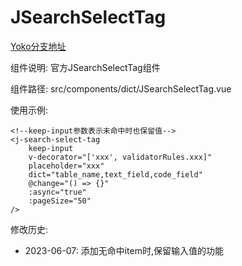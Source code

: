 # JSearchSelectTag

[Yoko分支地址](https://github.com/yoko-murasame/ant-design-vue-jeecg/tree/yoko)

组件说明: 官方JSearchSelectTag组件

组件路径: src/components/dict/JSearchSelectTag.vue

使用示例:
```vue
<!--keep-input参数表示未命中时也保留值-->
<j-search-select-tag
    keep-input
    v-decorator="['xxx', validatorRules.xxx]"
    placeholder="xxx"
    dict="table_name,text_field,code_field"
    @change="() => {}"
    :async="true"
    :pageSize="50"
/>
```

修改历史:
* 2023-06-07: 添加无命中item时,保留输入值的功能
